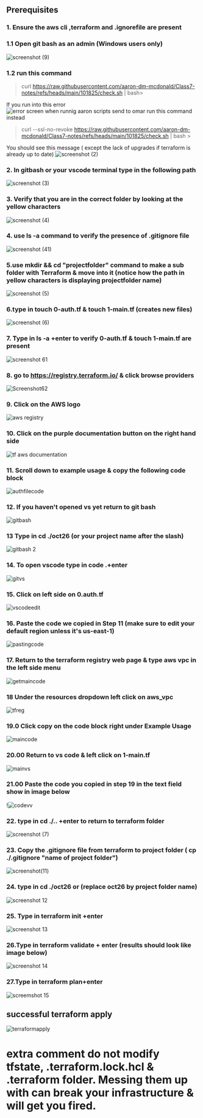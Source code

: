 


## Prerequisites
### 1. Ensure  the aws cli ,terraform and .ignorefile are present
### 1.1 Open git bash as an admin (Windows users only)
![screenshot (9)](./hw6pictures/screenshot%20(9).png)
### 1.2  run this command 
> curl https://raw.githubusercontent.com/aaron-dm-mcdonald/Class7-notes/refs/heads/main/101825/check.sh | bash>

If you run into this error ![error screen when runnig aaron scripts send to omar](file:///C:/Users/User/Documents/TheoWAF/class7/AWS/Terraform/HW6/hw6pictures/error%20screen%20when%20runnig%20aaron%20scripts%20send%20to%20omar.png)
run this command instead 
> curl --ssl-no-revoke https://raw.githubusercontent.com/aaron-dm-mcdonald/Class7-notes/refs/heads/main/101825/check.sh | bash >

You should see this message ( except the lack of upgrades if terraform is already up to date)
![screenshot (2)](./hw6pictures/screenshot%20(2).png)
### 2. In gitbash or your vscode terminal type in the following path 
![screenshot (3)](./hw6pictures/screenshot%20(3).png)

### 3. Verify that you are in the correct folder by looking at the yellow characters 
![screenshot (4)](./hw6pictures/screenshot%20(4).png)
### 4. use ls -a command to verify the presence of .gitignore file
![screenshot (41)](./hw6pictures/screenshot%20(41).png)
### 5.use mkdir && cd "projectfolder" command to make a sub folder with Terraform & move into it (notice how the path in yellow characters is displaying projectfolder name)
![screenshot (5)](./hw6pictures/screenshot%20(5).png)
### 6.type in touch  0-auth.tf &  touch 1-main.tf (creates new files)
![screenshot (6)](./hw6pictures/screenshot%20(6).png)
### 7. Type in ls -a +enter to verify 0-auth.tf &  touch 1-main.tf are present 
![screenshot 61](./hw6pictures/screenshot61.png)

### 8. go to https://registry.terraform.io/ & click browse providers
![Screenshot62](./hw6pictures/Screenshot62.png)

### 9. Click on the AWS logo
![aws registry](./hw6pictures/awsproviderstf.png)

### 10. Click on the purple documentation button on the right hand side
![tf aws documentation](./hw6pictures/tfregistrydoc.png)

### 11. Scroll down to example usage & copy the following code block
![authfilecode](./hw6pictures/authfilecode.png)

### 12. If you haven't opened vs yet return to git bash 
![gitbash](./hw6pictures/gitbash.png)
### 13 Type in  cd ./oct26 (or your project name after the slash)
![gitbash 2](./hw6pictures/gitbash2.png)

### 14. To open vscode type in code .+enter
![gitvs](./hw6pictures/gitvs.png)

### 15. Click on left side on 0.auth.tf
![vscodeedit](./hw6pictures/vscodeedit.png)
### 16. Paste the code we copied in Step 11  (make sure to edit your default region unless it's us-east-1)
![pastingcode](./hw6pictures/pastingcode.png)

### 17. Return to the terraform registry web page & type aws vpc in the left side menu
![getmaincode](./hw6pictures/getmaincode.png)
### 18 Under the resources dropdown left click on aws_vpc
![tfreg](./hw6pictures/tfreg.png)

### 19.0 Click copy  on the code block right under Example Usage
![maincode](./hw6pictures/maincode.png)

### 20.00 Return to vs code & left click on 1-main.tf
![mainvs](./hw6pictures/mainvs.png)

### 21.00 Paste  the code you copied in  step 19 in the text field show in image below
!![codevv](./hw6pictures/codevv.png)

### 22. type in cd ./.. +enter to return to terraform folder
![screenshot (7)](./hw6pictures/screenshot%20(7).png)
### 23. Copy the .gitignore file from terraform to project folder ( cp ./.gitignore "name of project folder") 
![screenshot(11)](./hw6pictures/screenshot(11).png)
### 24. type in cd ./oct26 or (replace oct26 by project folder name)
![screenshot 12](./hw6pictures/screenshot12.png)
### 25. Type in terraform init +enter
![screenshot 13](./hw6pictures/screenshot13.png)
### 26.Type in terraform validate + enter (results should look like image below)
![screenshot 14](./hw6pictures/screenshot14.png)
### 27.Type in terraform plan+enter
![screemshot 15](./hw6pictures/screemshot15.png)

## successful terraform apply
![terraformapply](./hw6pictures/terraformapply.png)





**extra comment do not modify tfstate, .terraform.lock.hcl & .terraform folder. Messing them up with can break your infrastructure & will get you fired.** 
=======











  

